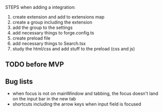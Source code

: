 STEPS when adding a integration:

1. create extension and add to extensions map
2. create a group including the extension
3. add the group to the settings
4. add necessary things to forge.config.ts
5. create preload file
6. add necessary things to Search.tsx
7. study the html/css and add stuff to the preload (css and js)

## TODO before MVP

## Bug lists

- when focus is not on mainWindow and tabbing, the focus doesn't land on the input bar in the new tab
- shortcuts including the arrow keys when input field is focused

